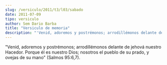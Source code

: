 ```yaml
---
slug: /versiculo/2011/t3/l03/sabado
date: 2011-07-09
tipo: versiculo
author: Sem Dario Barba
title: "Versiculo de memoria"
description: "'Venid, adoremos y postrémonos; arrodillémonos delante de jehová nuestro  Hacedor. Porque él es nuestro Dios; nosotros el pueblo de su prado, y ovejas de  su mano' (Salmos 95:6,7)."
---
```


"Venid, adoremos y postrémonos; arrodillémonos delante de jehová nuestro Hacedor. Porque él es nuestro Dios; nosotros el pueblo de su prado, y ovejas de su mano" (Salmos 95:6,7).
